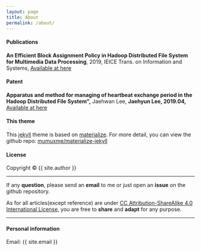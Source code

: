 ```yaml
---
layout: page
title: About
permalink: /about/
---
```


#### Publications
<b>An Efficient Block Assignment Policy in Hadoop Distributed File System for Multimedia Data Processing</b>, 2019, IEICE Trans. on Information and Systems, [Available at here](https://pdfs.semanticscholar.org/1643/6bf8120047a6b4d9ab180b406098ca1a2fea.pdf?_ga=2.126400653.1695814911.1587107039-1099585365.1587107039)


#### Patent
<b>Apparatus and method for managing of heartbeat exchange period in the Hadoop Distributed File System",</b> Jaehwan Lee, <b>Jaehyun Lee, 2019.04, </b> [Available at here](https://patents.google.com/patent/KR101973537B1/ko)


#### This theme

This [jekyll](https://jekyllrb.com) theme is based on [materialize](http://materializecss.com). For more detail, you can view the github repo: [mumuxme/materialize-jekyll](https://github.com/mumuxme/materialize-jekyll)


#### License

Copyright&nbsp;&copy;&nbsp;{{ site.author }}

- - -

If any <b>question</b>, please send an <b>email</b> to me or just open an <b>issue</b> on the github repository. 

As for all articles(except reference) are under [CC Attribution-ShareAlike 4.0 International License](https://creativecommons.org/licenses/by-sa/4.0/), you are free to <b>share</b> and <b>adapt</b> for any purpose.

- - -

#### Personal information

Email: {{ site.email }}
